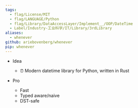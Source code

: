 ```yaml
---
tags:
  - flag/License/MIT
  - flag/LANGUAGE/Python
  - flag/Library/DataAccessLayer/Implement__/OOP/DateTime
  - Label/Industry-工业科学/IT/Library/3rdLibrary
aliases:
  - whenever
github: ariebovenberg/whenever
pip: whenever
---
```


- Idea
    - ⏰ Modern datetime library for Python, written in Rust

- Pro
    - Fast
    - Typed aware/naive
    - DST-safe
